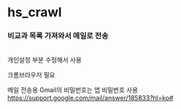# hs_crawl

### 비교과 목록 가져와서 메일로 전송
<br/>
개인설정 부분 수정해서 사용

크롬브라우저 필요

메일 전송용 Gmail의 비밀번호는 앱 비밀번호 사용  
https://support.google.com/mail/answer/185833?hl=ko#

